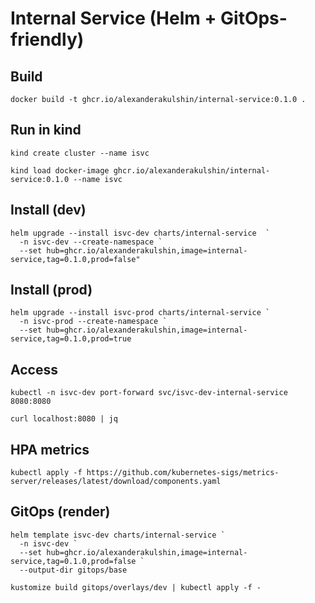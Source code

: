 # Internal Service (Helm + GitOps-friendly)

## Build
```
docker build -t ghcr.io/alexanderakulshin/internal-service:0.1.0 .
```

## Run in kind
```
kind create cluster --name isvc 
```

```
kind load docker-image ghcr.io/alexanderakulshin/internal-service:0.1.0 --name isvc
```

## Install (dev)
```
helm upgrade --install isvc-dev charts/internal-service  `
  -n isvc-dev --create-namespace `
  --set hub=ghcr.io/alexanderakulshin,image=internal-service,tag=0.1.0,prod=false"
```

## Install (prod)
```
helm upgrade --install isvc-prod charts/internal-service `
  -n isvc-prod --create-namespace `
  --set hub=ghcr.io/alexanderakulshin,image=internal-service,tag=0.1.0,prod=true
```

## Access
```
kubectl -n isvc-dev port-forward svc/isvc-dev-internal-service 8080:8080
```
```
curl localhost:8080 | jq
```

## HPA metrics
```
kubectl apply -f https://github.com/kubernetes-sigs/metrics-server/releases/latest/download/components.yaml
```

## GitOps (render)
```
helm template isvc-dev charts/internal-service `
  -n isvc-dev `
  --set hub=ghcr.io/alexanderakulshin,image=internal-service,tag=0.1.0,prod=false `
  --output-dir gitops/base
```

```
kustomize build gitops/overlays/dev | kubectl apply -f -
```
